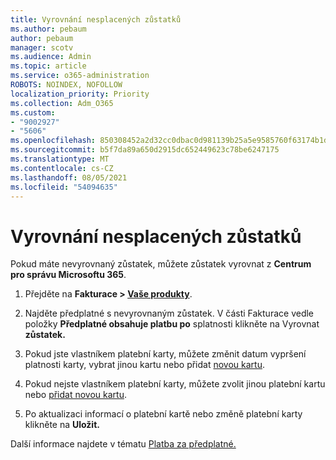 ```yaml
---
title: Vyrovnání nesplacených zůstatků
ms.author: pebaum
author: pebaum
manager: scotv
ms.audience: Admin
ms.topic: article
ms.service: o365-administration
ROBOTS: NOINDEX, NOFOLLOW
localization_priority: Priority
ms.collection: Adm_O365
ms.custom:
- "9002927"
- "5606"
ms.openlocfilehash: 850308452a2d32cc0dbac0d981139b25a5e9585760f63174b1db37adfe0150a0
ms.sourcegitcommit: b5f7da89a650d2915dc652449623c78be6247175
ms.translationtype: MT
ms.contentlocale: cs-CZ
ms.lasthandoff: 08/05/2021
ms.locfileid: "54094635"
---
```

# <a name="settle-an-outstanding-balance"></a>Vyrovnání nesplacených zůstatků

Pokud máte nevyrovnaný zůstatek, můžete zůstatek vyrovnat z **Centrum pro správu Microsoftu 365**.

1. Přejděte na **Fakturace > [Vaše produkty](https://go.microsoft.com/fwlink/p/?linkid=842054)**.

2. Najděte předplatné s nevyrovnaným zůstatek. V části Fakturace vedle položky **Předplatné obsahuje platbu po** splatnosti klikněte na Vyrovnat **zůstatek.**

3. Pokud jste vlastníkem platební karty, můžete změnit datum vypršení platnosti karty, vybrat jinou kartu nebo přidat [novou kartu](https://docs.microsoft.com/microsoft-365/commerce/billing-and-payments/manage-payment-methods?view=o365-worldwide).

4. Pokud nejste vlastníkem platební karty, můžete zvolit jinou platební kartu nebo [přidat novou kartu](https://docs.microsoft.com/microsoft-365/commerce/billing-and-payments/manage-payment-methods?view=o365-worldwide).

5. Po aktualizaci informací o platební kartě nebo změně platební karty klikněte na **Uložit.**

Další informace najdete v tématu [Platba za předplatné.](https://docs.microsoft.com/microsoft-365/commerce/billing-and-payments/pay-for-your-subscription?view=o365-worldwide)
